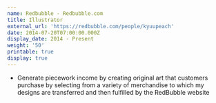 ```yaml
---
name: Redbubble - Redbubble.com
title: Illustrator
external_url: 'https://redbubble.com/people/kyuupeach'
date: 2014-07-20T07:00:00.000Z
display_date: 2014 - Present
weight: '50'
printable: true
display: true
---
```

* Generate piecework income by creating original art that customers purchase by selecting from a variety of merchandise to which my designs are transferred and then fulfilled by the RedBubble website
